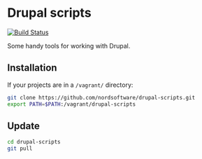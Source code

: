 # Drupal scripts

[![Build Status](https://travis-ci.org/nordsoftware/drupal-scripts.svg?branch=master)](https://travis-ci.org/nordsoftware/drupal-scripts)

Some handy tools for working with Drupal.

## Installation

If your projects are in a `/vagrant/` directory:

```bash
git clone https://github.com/nordsoftware/drupal-scripts.git
export PATH=$PATH:/vagrant/drupal-scripts
```

## Update

```bash
cd drupal-scripts
git pull
```
